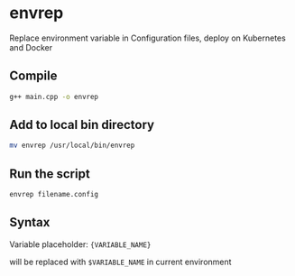 envrep
======

Replace environment variable in Configuration files, deploy on Kubernetes and Docker

## Compile

```bash
g++ main.cpp -o envrep
```

## Add to local bin directory

```bash
mv envrep /usr/local/bin/envrep
```

## Run the script

```bash
envrep filename.config
```

## Syntax

Variable placeholder: `{VARIABLE_NAME}`

will be replaced with `$VARIABLE_NAME` in current environment
